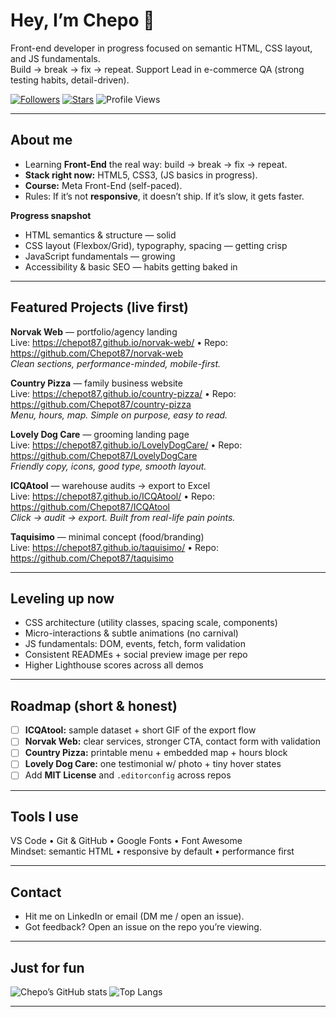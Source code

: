 # Hey, I’m Chepo 👋

Front-end developer in progress focused on semantic HTML, CSS layout, and JS fundamentals.  
Build → break → fix → repeat. Support Lead in e-commerce QA (strong testing habits, detail-driven).
 

[![Followers](https://img.shields.io/github/followers/Chepot87?style=social)](https://github.com/Chepot87?tab=followers)
[![Stars](https://img.shields.io/github/stars/Chepot87?affiliations=OWNER&style=social)](https://github.com/Chepot87?tab=stars)
![Profile Views](https://komarev.com/ghpvc/?username=Chepot87&style=flat-square)

---

##  About me 

- Learning **Front-End** the real way: build → break → fix → repeat.  
- **Stack right now:** HTML5, CSS3, (JS basics in progress).  
- **Course:** Meta Front-End (self-paced).  
- Rules: If it’s not **responsive**, it doesn’t ship. If it’s slow, it gets faster.

**Progress snapshot**
- HTML semantics & structure — solid  
- CSS layout (Flexbox/Grid), typography, spacing — getting crisp  
- JavaScript fundamentals — growing  
- Accessibility & basic SEO — habits getting baked in

---

##  Featured Projects (live first)

**Norvak Web** — portfolio/agency landing  
Live: https://chepot87.github.io/norvak-web/ • Repo: https://github.com/Chepot87/norvak-web  
_Clean sections, performance-minded, mobile-first._

**Country Pizza** — family business website  
Live: https://chepot87.github.io/country-pizza/ • Repo: https://github.com/Chepot87/country-pizza  
_Menu, hours, map. Simple on purpose, easy to read._

**Lovely Dog Care** — grooming landing page  
Live: https://chepot87.github.io/LovelyDogCare/ • Repo: https://github.com/Chepot87/LovelyDogCare  
_Friendly copy, icons, good type, smooth layout._

**ICQAtool** — warehouse audits → export to Excel  
Live: https://chepot87.github.io/ICQAtool/ • Repo: https://github.com/Chepot87/ICQAtool  
_Click → audit → export. Built from real-life pain points._

**Taquisimo** — minimal concept (food/branding)  
Live: https://chepot87.github.io/taquisimo/ • Repo: https://github.com/Chepot87/taquisimo

---

##  Leveling up now

- CSS architecture (utility classes, spacing scale, components)
- Micro-interactions & subtle animations (no carnival)
- JS fundamentals: DOM, events, fetch, form validation
- Consistent READMEs + social preview image per repo
- Higher Lighthouse scores across all demos

---

##  Roadmap (short & honest)

- [ ] **ICQAtool:** sample dataset + short GIF of the export flow  
- [ ] **Norvak Web:** clear services, stronger CTA, contact form with validation  
- [ ] **Country Pizza:** printable menu + embedded map + hours block  
- [ ] **Lovely Dog Care:** one testimonial w/ photo + tiny hover states  
- [ ] Add **MIT License** and `.editorconfig` across repos

---

##  Tools I use

VS Code • Git & GitHub • Google Fonts • Font Awesome  
Mindset: semantic HTML • responsive by default • performance first

---

##  Contact

- Hit me on LinkedIn or email (DM me / open an issue).  
- Got feedback? Open an issue on the repo you’re viewing.

---

##  Just for fun

![Chepo’s GitHub stats](https://github-readme-stats.vercel.app/api?username=Chepot87&show_icons=true)
![Top Langs](https://github-readme-stats.vercel.app/api/top-langs/?username=Chepot87&layout=compact)

---
